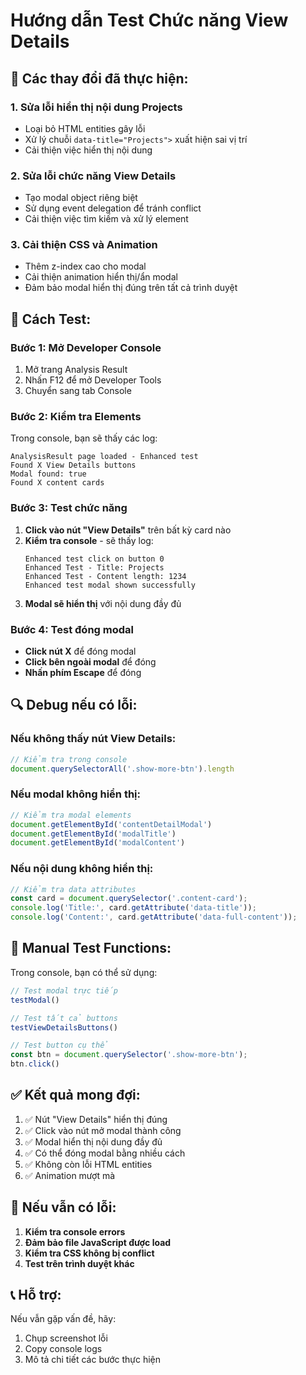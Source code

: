 # Hướng dẫn Test Chức năng View Details

## 🔧 **Các thay đổi đã thực hiện:**

### 1. **Sửa lỗi hiển thị nội dung Projects**
- Loại bỏ HTML entities gây lỗi
- Xử lý chuỗi `data-title="Projects">` xuất hiện sai vị trí
- Cải thiện việc hiển thị nội dung

### 2. **Sửa lỗi chức năng View Details**
- Tạo modal object riêng biệt
- Sử dụng event delegation để tránh conflict
- Cải thiện việc tìm kiếm và xử lý element

### 3. **Cải thiện CSS và Animation**
- Thêm z-index cao cho modal
- Cải thiện animation hiển thị/ẩn modal
- Đảm bảo modal hiển thị đúng trên tất cả trình duyệt

## 🧪 **Cách Test:**

### **Bước 1: Mở Developer Console**
1. Mở trang Analysis Result
2. Nhấn F12 để mở Developer Tools
3. Chuyển sang tab Console

### **Bước 2: Kiểm tra Elements**
Trong console, bạn sẽ thấy các log:
```
AnalysisResult page loaded - Enhanced test
Found X View Details buttons
Modal found: true
Found X content cards
```

### **Bước 3: Test chức năng**
1. **Click vào nút "View Details"** trên bất kỳ card nào
2. **Kiểm tra console** - sẽ thấy log:
   ```
   Enhanced test click on button 0
   Enhanced Test - Title: Projects
   Enhanced Test - Content length: 1234
   Enhanced test modal shown successfully
   ```
3. **Modal sẽ hiển thị** với nội dung đầy đủ

### **Bước 4: Test đóng modal**
- **Click nút X** để đóng modal
- **Click bên ngoài modal** để đóng
- **Nhấn phím Escape** để đóng

## 🔍 **Debug nếu có lỗi:**

### **Nếu không thấy nút View Details:**
```javascript
// Kiểm tra trong console
document.querySelectorAll('.show-more-btn').length
```

### **Nếu modal không hiển thị:**
```javascript
// Kiểm tra modal elements
document.getElementById('contentDetailModal')
document.getElementById('modalTitle')
document.getElementById('modalContent')
```

### **Nếu nội dung không hiển thị:**
```javascript
// Kiểm tra data attributes
const card = document.querySelector('.content-card');
console.log('Title:', card.getAttribute('data-title'));
console.log('Content:', card.getAttribute('data-full-content'));
```

## 📝 **Manual Test Functions:**

Trong console, bạn có thể sử dụng:
```javascript
// Test modal trực tiếp
testModal()

// Test tất cả buttons
testViewDetailsButtons()

// Test button cụ thể
const btn = document.querySelector('.show-more-btn');
btn.click()
```

## ✅ **Kết quả mong đợi:**

1. ✅ Nút "View Details" hiển thị đúng
2. ✅ Click vào nút mở modal thành công
3. ✅ Modal hiển thị nội dung đầy đủ
4. ✅ Có thể đóng modal bằng nhiều cách
5. ✅ Không còn lỗi HTML entities
6. ✅ Animation mượt mà

## 🐛 **Nếu vẫn có lỗi:**

1. **Kiểm tra console errors**
2. **Đảm bảo file JavaScript được load**
3. **Kiểm tra CSS không bị conflict**
4. **Test trên trình duyệt khác**

## 📞 **Hỗ trợ:**

Nếu vẫn gặp vấn đề, hãy:
1. Chụp screenshot lỗi
2. Copy console logs
3. Mô tả chi tiết các bước thực hiện 